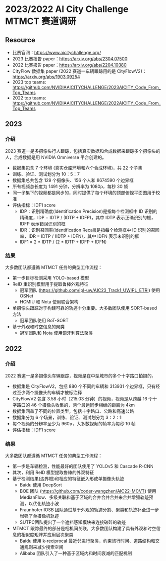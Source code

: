 # 2023/2022 AI City Challenge MTMCT 赛道调研

## Resource
- 比赛官网：https://www.aicitychallenge.org/
- 2023 比赛报告 paper：https://arxiv.org/abs/2304.07500
- 2022 比赛报告 paper：https://arxiv.org/abs/2204.10380
- CityFlow 数据集 paper (2022 赛道一车辆跟踪用的是 CityFlowV2)：https://arxiv.org/abs/1903.09254
- 2023 top teams: https://github.com/NVIDIAAICITYCHALLENGE/2023AICITY_Code_From_Top_Teams
- 2022 top teams: https://github.com/NVIDIAAICITYCHALLENGE/2022AICITY_Code_From_Top_Teams

## 2023

### 介绍

2023 赛道一是多摄像头行人跟踪，包括真实数据和合成数据来跟踪多个摄像头的人，合成数据是用 NVIDIA Omniverse 平台创建的。
- 数据集包含 7 个环境 (真实仓库环境和六个合成环境)，共 22 个子集
- 训练、验证、测试划分为 10：5：7
- 数据集总共包含 129 个摄像头、156 个人和 8674590 个边界框
- 所有视频总长度为 1491 分钟，分辨率为 1080p，每秒 30 帧
- 同一子集下的视频都是同步的，同时提供了每个环境的顶部俯视平面图用于校准
- 评估指标：IDF1 score
  - IDP：识别精确度(Identification Precision)是指每个检测框中 ID 识别的精确度，IDP = IDTP / (IDTP + IDFP)，其中 IDTP 表示正确识别的框，IDFP 表示错误识别的框
  - IDR：识别召回率(Identification Recall)是指每个检测框中 ID 识别的召回率，IDR = IDTP / (IDTP + IDFN)，其中 IDFN 表示未识别的框
  - IDF1 = 2 * IDTP / (2 * IDTP + IDFP + IDFN)

### 结果

大多数团队都遵循 MTMCT 任务的典型工作流程：
- 第一步目标检测采用 YOLO-based 模型
- ReID 重识别模型用于提取鲁棒外观特征
  - 冠军团队 (https://github.com/ipl-uw/AIC23_Track1_UWIPL_ETRI) 使用 OSNet
  - HCMIU 和 Nota 使用联合架构
- 单摄像头跟踪对于构建可靠的轨迹十分重要。大多数团队使用 SORT-based 方法
  - 冠军团队使用 BoT-SORT
- 基于外观和时空信息的聚类
  - 冠军团队和 Nota 使用匈牙利算法聚类

## 2022

### 介绍

2022 赛道一是多摄像头车辆跟踪，视频是在中型城市的多个十字路口拍摄的。
- 数据集是 CityFlowV2，包括 880 个不同的车辆和 313931 个边界框，只有经过至少两个摄像头的车辆才被标注释
- CityFlowV2 包含 3.58 小时（215.03 分钟）的视频，视频是从跨越 16 个十字路口的 46 个摄像头收集的，两个最远同步相继的距离为 4km
- 数据集涵盖了不同的位置类型，包括十字路口、公路和高速公路
- 数据集分为 6 个场景，训练、验证、测试划分为 3：2：1
- 每个视频的分辨率至少为 960p，大多数视频的帧率为每秒 10 帧
- 评估指标：IDF1 score

### 结果

大多数团队都遵循 MTMCT 任务的典型工作流程：
- 第一步是车辆检测，性能最好的团队使用了 YOLOv5 和 Cascade R-CNN
- 其次，利用 ReID 模型提取鲁棒的外观特征
- 基于检测结果(边界框)和相应的特征嵌入形成单摄像头轨迹
  - Baidu 使用 DeepSort
  - BOE 团队 (https://github.com/coder-wangzhen/AIC22-MCVT) 使用MedianFlow、多级关联和基于区域的合并合并合并来合并增强轨迹预测，以优化轨迹小波
  - Fraunhofer IOSB 团队通过基于外观的轨迹分割、聚类和轨迹补全进一步增强了单摄像机轨迹
  - SUTPC团队提出了一个遮挡感知模块来连接破碎的轨迹
- MTMCT 跟踪最终的部分是相机间关联，大多数团队构建了具有外观和时空信息的相似度矩阵并应用层次聚类
  - Baidu 使用 k-reciprocal 最近邻进行聚类，约束旅行时间、道路结构和交通规则来减少搜索空间
  - Alibaba 团队引入了一种基于区域内和时间衰减的匹配机制